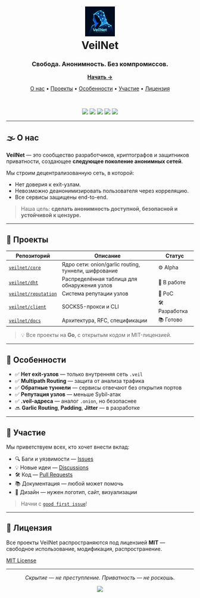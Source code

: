 <h1 align="center">
  <br/>
  <img src="https://github.com/VeilNet-Foundation/.github/blob/main/images/logo.png" alt="VeilNet Logo" width="80">
  <br/>
  VeilNet
</h1>

<h3 align="center">Свобода. Анонимность. Без компромиссов.</h3>

<p align="center">
  <a href="https://github.com/VeilNet-Foundation/core"><strong>Начать →</strong></a>
</p>

<p align="center">
  <a href="#-о-нас">О нас</a> •
  <a href="#-проекты">Проекты</a> •
  <a href="#-особенности">Особенности</a> •
  <a href="#-участие">Участие</a> •
  <a href="#-лицензия">Лицензия</a>
</p>

<br/>

<p align="center">
  <img src="https://img.shields.io/badge/Project%20Status-Alpha-orange?style=for-the-badge&logo=github" />
  <img src="https://img.shields.io/badge/Language-Go-00ADD8?style=for-the-badge&logo=go" />
  <img src="https://img.shields.io/badge/Type-Privacy%20&%20Security-black?style=for-the-badge&logo=tor-project" />
  <img src="https://img.shields.io/github/commit-activity/m/VeilNet-Foundation?style=for-the-badge" />
  <img src="https://img.shields.io/github/license/VeilNet-Foundation?style=for-the-badge" />
</p>

---

## 🌫️ О нас

**VeilNet** — это сообщество разработчиков, криптографов и защитников приватности, создающее **следующее поколение анонимных сетей**.

Мы строим децентрализованную сеть, в которой:
- Нет доверия к exit-узлам.
- Невозможно деанонимизировать пользователя через корреляцию.
- Все сервисы защищены end-to-end.

> Наша цель: **сделать анонимность доступной, безопасной и устойчивой к цензуре.**

---

## 🧩 Проекты

| Репозиторий | Описание | Статус |
|------------|---------|--------|
| [`veilnet/core`](https://github.com/VeilNet-Foundation/core) | Ядро сети: onion/garlic routing, туннели, шифрование | ⚙️ Alpha |
| [`veilnet/dht`](https://github.com/VeilNet-Foundation/dht) | Распределённая таблица для обнаружения узлов | 🚀 В работе |
| [`veilnet/reputation`](https://github.com/VeilNet-Foundation/reputation) | Система репутации узлов | 🧪 PoC |
| [`veilnet/client`](https://github.com/VeilNet-Foundation/client) | SOCKS5-прокси и CLI | 🛠️ Разработка |
| [`veilnet/docs`](https://github.com/VeilNet-Foundation/docs) | Архитектура, RFC, спецификации | 📚 Готово |

> 💡 Все проекты на **Go**, с открытым кодом и MIT-лицензией.

---

## 🔐 Особенности

- ✅ **Нет exit-узлов** — только внутренняя сеть `.veil`
- ✅ **Multipath Routing** — защита от анализа трафика
- ✅ **Обратные туннели** — сервисы отвечают без открытия портов
- ✅ **Репутация узлов** — меньше Sybil-атак
- ✅ **.veil-адреса** — аналог `.onion`, но безопаснее
- 🔜 **Garlic Routing**, **Padding**, **Jitter** — в разработке

---

## 🤝 Участие

Мы приветствуем всех, кто хочет внести вклад:

- 🔍 Баги и уязвимости — [Issues](https://github.com/VeilNet-Foundation/core/issues)
- 💡 Новые идеи — [Discussions](https://github.com/VeilNet-Foundation/core/discussions)
- 🛠️ Код — [Pull Requests](https://github.com/VeilNet-Foundation/core/pulls)
- 📚 Документация — любой может помочь
- 🎨 Дизайн — нужен логотип, сайт, визуализации

> Начни с [`good first issue`](https://github.com/VeilNet-Foundation/core/issues?q=is%3Aissue+is%3Aopen+label%3A%22good+first+issue%22)!

---

## 📄 Лицензия

Все проекты VeilNet распространяются под лицензией **MIT** — свободное использование, модификация, распространение.

[MIT License](https://github.com/VeilNet-Foundation/core/blob/main/LICENSE)

---

<p align="center">
  <em>Скрытие — не преступление. Приватность — не роскошь.</em>
</p>

<p align="center">
  <img src="https://img.shields.io/badge/Built%20with-%E2%9D%A4%20and%20Go-black?style=flat&logo=go" />
</p>
